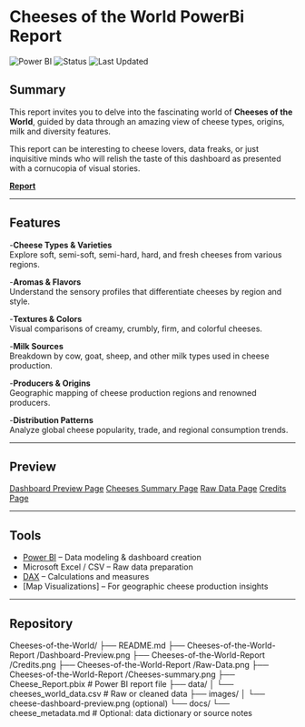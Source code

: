 # Cheeses of the World PowerBi Report

![Power BI](https://img.shields.io/badge/Powered_by-PowerBI-blue)
![Status](https://img.shields.io/badge/status-Complete-brightgreen)
![Last Updated](https://img.shields.io/badge/last%20updated-July%202025-blue)

## Summary

This report invites you to delve into the fascinating world of **Cheeses of the World**, guided by data through an amazing view of cheese types, origins, milk and diversity features. 

This report can be interesting to cheese lovers, data freaks, or just inquisitive minds who will relish the taste of this dashboard as presented with a cornucopia of visual stories.

[**Report**](https://app.powerbi.com/view?r=eyJrIjoiNzI2OGIxYjItN2FiMy00ZTU0LWJmYWEtNWJjMTYyYThjYTQ5IiwidCI6IjdkZjczZTQwLWRlNzktNDk1MC1iYWQzLTkwODkwNTA3ZTM5OCIsImMiOjJ9)

---

## Features

-**Cheese Types & Varieties**  
  Explore soft, semi-soft, semi-hard, hard, and fresh cheeses from various regions.

-**Aromas & Flavors**  
  Understand the sensory profiles that differentiate cheeses by region and style.

-**Textures & Colors**  
  Visual comparisons of creamy, crumbly, firm, and colorful cheeses.

-**Milk Sources**  
  Breakdown by cow, goat, sheep, and other milk types used in cheese production.

-**Producers & Origins**  
  Geographic mapping of cheese production regions and renowned producers.

-**Distribution Patterns**  
  Analyze global cheese popularity, trade, and regional consumption trends.

---

## Preview

[Dashboard Preview Page](https://github.com/javxks1/Cheeses-of-the-World-Report/blob/main/Dashboard-Preview.png)
[Cheeses Summary Page](https://github.com/javxks1/Cheeses-of-the-World-Report/blob/main/Cheeses-summary.png)
[Raw Data Page](https://github.com/javxks1/Cheeses-of-the-World-Report/blob/main/Raw-Data.png)
[Credits Page](https://github.com/javxks1/Cheeses-of-the-World-Report/blob/main/Credits.png)

---

## Tools

- [Power BI](https://powerbi.microsoft.com/) – Data modeling & dashboard creation  
- Microsoft Excel / CSV – Raw data preparation  
- [DAX](https://learn.microsoft.com/en-us/dax/) – Calculations and measures  
- [Map Visualizations] – For geographic cheese production insights

---

##  Repository 
Cheeses-of-the-World/
├── README.md
├── Cheeses-of-the-World-Report
/Dashboard-Preview.png
├── Cheeses-of-the-World-Report
/Credits.png
├── Cheeses-of-the-World-Report
/Raw-Data.png
├── Cheeses-of-the-World-Report
/Cheeses-summary.png
├── Cheese_Report.pbix # Power BI report file
├── data/
│ └── cheeses_world_data.csv # Raw or cleaned data
├── images/
│ └── cheese-dashboard-preview.png (optional)
└── docs/
└── cheese_metadata.md # Optional: data dictionary or source notes
